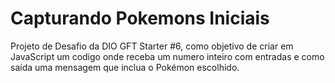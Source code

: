 # Capturando Pokemons Iniciais

Projeto de Desafio da DIO GFT Starter #6, como objetivo de criar em JavaScript um codigo onde receba um numero inteiro com entradas e como saída uma mensagem que inclua o Pokémon escolhido.
